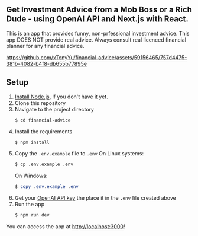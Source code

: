 ## Get Investment Advice from a Mob Boss or a Rich Dude - using OpenAI API and Next.js with React.

This is an app that provides funny, non-prfessional investment advice.  This app DOES NOT provide real advice.  Always consult real licenced financial planner for any financial advice.

https://github.com/xTonyYu/financial-advice/assets/59156465/757d4475-381b-4082-b4f8-db655b77895e


## Setup

1. [Install Node.js](https://nodejs.org/en/), if you don't have it yet.
2. Clone this repository
3. Navigate to the project directory
   ```bash
   $ cd financial-advice
   ```
4. Install the requirements
   ```bash
   $ npm install
   ```
5. Copy the `.env.example` file to `.env`
   On Linux systems:
   ```bash
   $ cp .env.example .env
   ```
   On Windows:
   ```powershell
   $ copy .env.example .env
   ```
6. Get your [OpenAI API key](https://platform.openai.com/account/api-keys) the place it in the `.env` file created above
7. Run the app
   ```bash
   $ npm run dev
   ```

You can access the app at [http://localhost:3000](http://localhost:3000)!
